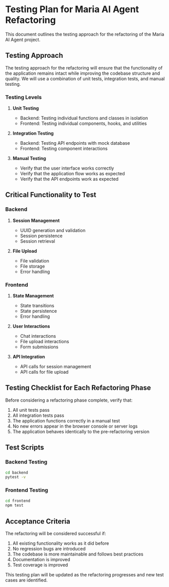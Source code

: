 # Testing Plan for Maria AI Agent Refactoring

This document outlines the testing approach for the refactoring of the Maria AI Agent project.

## Testing Approach

The testing approach for the refactoring will ensure that the functionality of the application remains intact while improving the codebase structure and quality. We will use a combination of unit tests, integration tests, and manual testing.

### Testing Levels

1. **Unit Testing**
   - Backend: Testing individual functions and classes in isolation
   - Frontend: Testing individual components, hooks, and utilities

2. **Integration Testing**
   - Backend: Testing API endpoints with mock database
   - Frontend: Testing component interactions

3. **Manual Testing**
   - Verify that the user interface works correctly
   - Verify that the application flow works as expected
   - Verify that the API endpoints work as expected

## Critical Functionality to Test

### Backend

1. **Session Management**
   - UUID generation and validation
   - Session persistence
   - Session retrieval

2. **File Upload**
   - File validation
   - File storage
   - Error handling

### Frontend

1. **State Management**
   - State transitions
   - State persistence
   - Error handling

2. **User Interactions**
   - Chat interactions
   - File upload interactions
   - Form submissions

3. **API Integration**
   - API calls for session management
   - API calls for file upload

## Testing Checklist for Each Refactoring Phase

Before considering a refactoring phase complete, verify that:

1. All unit tests pass
2. All integration tests pass
3. The application functions correctly in a manual test
4. No new errors appear in the browser console or server logs
5. The application behaves identically to the pre-refactoring version

## Test Scripts

### Backend Testing

```bash
cd backend
pytest -v
```

### Frontend Testing

```bash
cd frontend
npm test
```

## Acceptance Criteria

The refactoring will be considered successful if:

1. All existing functionality works as it did before
2. No regression bugs are introduced
3. The codebase is more maintainable and follows best practices
4. Documentation is improved
5. Test coverage is improved

This testing plan will be updated as the refactoring progresses and new test cases are identified.
